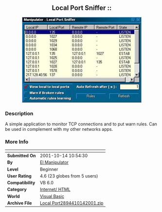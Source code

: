 ﻿<div align="center">

## Local Port Sniffer ::

<img src="PIC200110145079345.jpg">
</div>

### Description

A simple application to monitor TCP connections and to put warn rules. Can be used in complement with my other networks apps.
 
### More Info
 


<span>             |<span>
---                |---
**Submitted On**   |2001-10-14 10:54:30
**By**             |[El Manipulator](https://github.com/Planet-Source-Code/PSCIndex/blob/master/ByAuthor/el-manipulator.md)
**Level**          |Beginner
**User Rating**    |4.6 (23 globes from 5 users)
**Compatibility**  |VB 6\.0
**Category**       |[Internet/ HTML](https://github.com/Planet-Source-Code/PSCIndex/blob/master/ByCategory/internet-html__1-34.md)
**World**          |[Visual Basic](https://github.com/Planet-Source-Code/PSCIndex/blob/master/ByWorld/visual-basic.md)
**Archive File**   |[Local Port2894410142001\.zip](https://github.com/Planet-Source-Code/el-manipulator-local-port-sniffer__1-28076/archive/master.zip)








